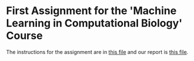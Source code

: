 # First Assignment for the 'Machine Learning in Computational Biology' Course

The instructions for the assignment are in [this file](MLCB25_Assignment_1.pdf) and our report is [this file](report.pdf).
